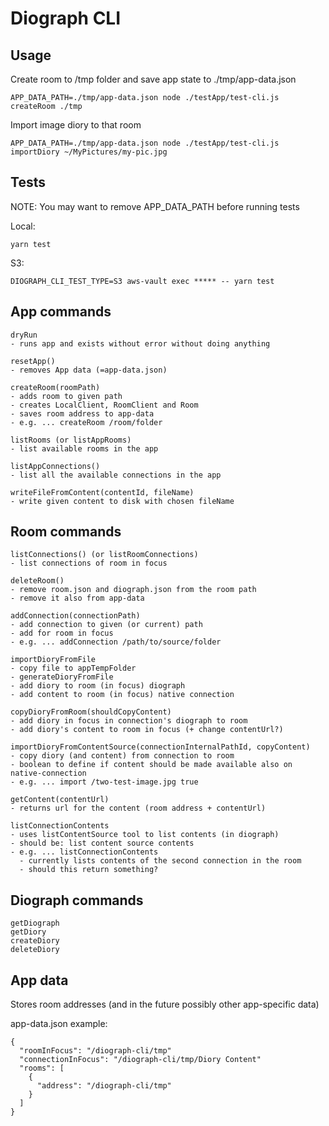 # Diograph CLI

## Usage

Create room to /tmp folder and save app state to ./tmp/app-data.json

```
APP_DATA_PATH=./tmp/app-data.json node ./testApp/test-cli.js createRoom ./tmp
```

Import image diory to that room

```
APP_DATA_PATH=./tmp/app-data.json node ./testApp/test-cli.js importDiory ~/MyPictures/my-pic.jpg
```

## Tests

NOTE: You may want to remove APP_DATA_PATH before running tests

Local:

```
yarn test
```

S3:

```
DIOGRAPH_CLI_TEST_TYPE=S3 aws-vault exec ***** -- yarn test
```

## App commands

```
dryRun
- runs app and exists without error without doing anything

resetApp()
- removes App data (=app-data.json)

createRoom(roomPath)
- adds room to given path
- creates LocalClient, RoomClient and Room
- saves room address to app-data
- e.g. ... createRoom /room/folder

listRooms (or listAppRooms)
- list available rooms in the app

listAppConnections()
- list all the available connections in the app

writeFileFromContent(contentId, fileName)
- write given content to disk with chosen fileName
```

## Room commands

```
listConnections() (or listRoomConnections)
- list connections of room in focus

deleteRoom()
- remove room.json and diograph.json from the room path
- remove it also from app-data

addConnection(connectionPath)
- add connection to given (or current) path
- add for room in focus
- e.g. ... addConnection /path/to/source/folder

importDioryFromFile
- copy file to appTempFolder
- generateDioryFromFile
- add diory to room (in focus) diograph
- add content to room (in focus) native connection

copyDioryFromRoom(shouldCopyContent)
- add diory in focus in connection's diograph to room
- add diory's content to room in focus (+ change contentUrl?)

importDioryFromContentSource(connectionInternalPathId, copyContent)
- copy diory (and content) from connection to room
- boolean to define if content should be made available also on native-connection
- e.g. ... import /two-test-image.jpg true

getContent(contentUrl)
- returns url for the content (room address + contentUrl)

listConnectionContents
- uses listContentSource tool to list contents (in diograph)
- should be: list content source contents
- e.g. ... listConnectionContents
  - currently lists contents of the second connection in the room
  - should this return something?
```

## Diograph commands

```
getDiograph
getDiory
createDiory
deleteDiory
```

## App data

Stores room addresses (and in the future possibly other app-specific data)

app-data.json example:

```
{
  "roomInFocus": "/diograph-cli/tmp"
  "connectionInFocus": "/diograph-cli/tmp/Diory Content"
  "rooms": [
    {
      "address": "/diograph-cli/tmp"
    }
  ]
}
```
